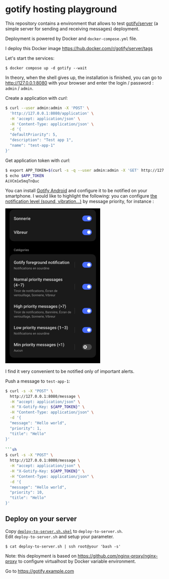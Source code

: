 # gotify hosting playground

This repository contains a environment that allows to test [gotify/server](https://github.com/gotify/server) (a simple server for sending and receiving messages) deployment.

Deployment is powered by Docker and `docker-compose.yml` file.

I deploy this Docker image https://hub.docker.com/r/gotify/server/tags

Let's start the services:

```
$ docker compose up -d gotify --wait
```
In theory, when the shell gives up, the installation is finished,
you can go to http://127.0.0.1:8080 with your browser and enter the login / password : `admin` / `admin`.

Create a application with *curl*:

```sh
$ curl --user admin:admin -X 'POST' \
  'http://127.0.0.1:8080/application' \
  -H 'accept: application/json' \
  -H 'Content-Type: application/json' \
  -d '{
  "defaultPriority": 5,
  "description": "Test app 1",
  "name": "test-app-1"
}'
```

Get application token with *curl*:

```sh
$ export APP_TOKEN=$(curl -s -q --user admin:admin -X 'GET' http://127.0.0.1:8080/application | jq '.[] | select(.name=="test-app-1") | .token' -r)
$ echo $APP_TOKEN
AiVCm1e5mqTnQuc
```

You can install [Gotify Android](https://github.com/gotify/android) and configure it to be notified on your smartphone.
I would like to highlight the following: you can configure [the notification level (sound, vibration…)](https://github.com/gotify/android#minimize-the-gotify-foreground-notification) by message priority, for instance :

<img src="notification_level.jpeg" width="300" />

I find it very convenient to be notified only of important alerts.

Push a message to `test-app-1`:

```sh
$ curl -s -X "POST" \
  http://127.0.0.1:8080/message \
  -H "accept: application/json" \
  -H "X-Gotify-Key: ${APP_TOKEN}" \
  -H "Content-Type: application/json" \
  -d '{
  "message": "Hello world",
  "priority": 1,
  "title": "Hello"
}'

```sh
$ curl -s -X "POST" \
  http://127.0.0.1:8080/message \
  -H "accept: application/json" \
  -H "X-Gotify-Key: ${APP_TOKEN}" \
  -H "Content-Type: application/json" \
  -d '{
  "message": "Hello world",
  "priority": 10,
  "title": "Hello"
}'
```

## Deploy on your server

Copy [`deploy-to-server.sh.skel`](./deploy-to-server.sh.skel) to `deploy-to-server.sh`.  
Edit `deploy-to-server.sh` and setup your parameter.

```
$ cat deploy-to-server.sh | ssh root@your 'bash -s'
```

Note: this deployment is based on https://github.com/nginx-proxy/nginx-proxy to configure virtualhost by Docker variable environment.

Go to https://gotify.example.com
